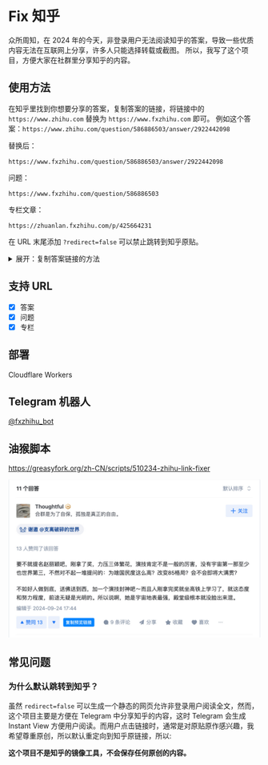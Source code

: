 # Fix 知乎

众所周知，在 2024 年的今天，非登录用户无法阅读知乎的答案，导致一些优质内容无法在互联网上分享，许多人只能选择转载或截图。
所以，我写了这个项目，方便大家在社群里分享知乎的内容。

## 使用方法

在知乎里找到你想要分享的答案，复制答案的链接，将链接中的 `https://www.zhihu.com` 替换为 `https://www.fxzhihu.com` 即可。
例如这个答案：`https://www.zhihu.com/question/586886503/answer/2922442098`

替换后：

```
https://www.fxzhihu.com/question/586886503/answer/2922442098
```

问题：

```
https://www.fxzhihu.com/question/586886503
```

专栏文章：

```
https://zhuanlan.fxzhihu.com/p/425664231
```

在 URL 末尾添加 `?redirect=false` 可以禁止跳转到知乎原贴。

<details>
<summary>展开：复制答案链接的方法</summary>

找到答案底部的发布时间，复制链接即可。

![复制答案链接](screenshots/image.png)

</details>

## 支持 URL

- [x] 答案
- [x] 问题
- [x] 专栏

## 部署

Cloudflare Workers

## Telegram 机器人

[@fxzhihu_bot](https://t.me/fxzhihu_bot)

## 油猴脚本

https://greasyfork.org/zh-CN/scripts/510234-zhihu-link-fixer

![油猴脚本](screenshots/userscript.jpg)

## 常见问题

### 为什么默认跳转到知乎？

虽然 `redirect=false` 可以生成一个静态的网页允许非登录用户阅读全文，然而，这个项目主要是方便在 Telegram 中分享知乎的内容，这时 Telegram 会生成 Instant View 方便用户阅读。而用户点击链接时，通常是对原贴原作感兴趣，我希望尊重原创，所以默认重定向到知乎原链接，所以:

**这个项目不是知乎的镜像工具，不会保存任何原创的内容。**
